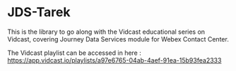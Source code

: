 # JDS-Tarek

This is the library to go along with the Vidcast educational series on Vidcast, covering Journey Data Services module for Webex Contact Center. 

The Vidcast playlist can be accessed in here : https://app.vidcast.io/playlists/a97e6765-04ab-4aef-91ea-15b93fea2333
